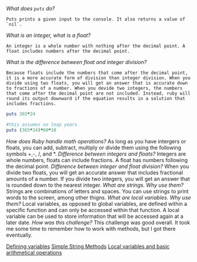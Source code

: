 _What does `puts` do?_

	Puts prints a given input to the console. It also returns a value of `nil`. 

_What is an integer, what is a float?_

	An integer is a whole number with nothing after the decimal point. A float includes numbers after the decimal point. 

_What is the difference between float and integer division?_
	
	Because floats include the numbers that come after the decimal point, it is a more accurate form of division than integer division. When you divide using two floats, you will get an answer that is accurate down to fractions of a number. When you devide two integers, the numbers that come after the decimal point are not included. Instead, ruby will round its output downward if the equation results in a solution that includes fractions. 


````ruby	
puts 365*24

#this assumes no leap years
puts (365*24)*60*10
````


_How does Ruby handle math operations?_
	As long as you have intergers or floats, you can add, subtract, multiply or divide them using the following symbols +,-, /, and *.
_Difference between integers and floats?_
	Integers are whole numbers, floats can include fractions. A float has numbers following the decimal point. 
_Difference between integer and float division?_
	When you divide two floats, you will get an accurate answer that includes fractional amounts of a number. If you divide two integers, you will get an answer that is rounded down to the nearest integer. 
_What are strings. Why use them?_
	Strings are combinations of letters and spaces. You can use strings to print words to the screen, among other thigns. 
_What are local variables. Why use them?_
	Local variables, as opposed to global variables, are defined within a specific function and can only be accessed within that function. A local variable can be used to store information that will be accessed again at a later date. 
_How was this challenge?_
	This challenge was good overall. It took me some time to remember how to work with methods, but I got there eventually. 

[Defining variables](https://github.com/bobdorff/phase-0/blob/master/week-4/defining-variables.rb)
[Simple String Methods](https://github.com/bobdorff/phase-0/blob/master/week-4/simple-string.rb)
[Local variables and basic arithmetical operations](https://github.com/bobdorff/phase-0/blob/master/week-4/basic-math.rb)
